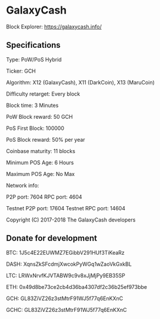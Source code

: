 GalaxyCash
======

Block Explorer: https://galaxycash.info/

Specifications
--------------
Type:                                       PoW/PoS Hybrid

Ticker:                                     GCH

Algorithm:                                  X12 (GalaxyCash), X11 (DarkCoin), X13 (MaruCoin)

Difficulty retarget:                        Every block

Block time:                                 3 Minutes

PoW Block reward:                           50 GCH

PoS First Block:                            100000

PoS Block reward:                           50% per year

Coinbase maturity:                          11 blocks

Minimum POS Age:                            6 Hours

Maximum POS Age:                            No Max

Network info:

P2P port:                                   7604
RPC port:                                   4604

Testnet P2P port:                           17604
Testnet RPC port:                           14604


Copyright (C) 2017-2018 The GalaxyCash developers


Donate for development
--------------
BTC:                                        1J5c4E22EUWMZ7EGibbV291HUf3TiKeaRz

DASH:                                       XqnsZkSFcdmjXwcokPyWGq1wZaoVkGxkBL

LTC:                                        LRWxNrvfKJVTABW9c9v8xJjMjPy9EB35SP

ETH:                                        0x49d8be73ce2cb4d36ba4307df2c36b25ef973bbe

GCH:                                        GL83ZiVZ26z3stMtrF91WJ5f77q6EnKXnC

GCHC:                                       GL83ZiVZ26z3stMtrF91WJ5f77q6EnKXnC

